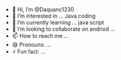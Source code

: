 - 👋 Hi, I’m @Daquanc1230
- 👀 I’m interested in ... Java coding
- 🌱 I’m currently learning ... java script
- 💞️ I’m looking to collaborate on andriod ...
- 📫 How to reach me ...
- 😄 Pronouns: ...
- ⚡ Fun fact: ...

<!---
Daquanc1230/Daquanc1230 is a ✨ special ✨ repository because its `README.md` (this file) appears on your GitHub profile.
You can click the Preview link to take a look at your changes.
--->

